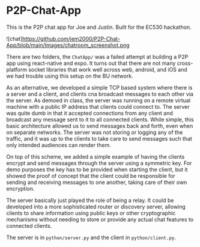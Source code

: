 # P2P-Chat-App
This is the P2P chat app for Joe and Justin. Built for the EC530 hackathon.

![chat]https://github.com/jem2000/P2P-Chat-App/blob/main/Images/chatroom_screenshot.png

There are two folders, the `ChatApp/` was a failed attempt at building a P2P
app using react-native and expo. It turns out that there are not many
cross-platform socket libraries that work well across web, android, and iOS
and we had trouble using this setup on the BU network.

As an alternative, we developed a simple TCP based system where there is a
server and a client, and clients cna broadcast messages to each other via the
server. As demoed in class, the server was running on a remote virtual machine
with a public IP address that clients could connect to. The server was quite
dumb in that it accepted connections from any client and broadcast any message
sent to it to all connected clients. While simple, this basic architecture
allowed us to send messages back and forth, even when on separate networks. The
server was not storing or logging any of the traffic, and it was up to the
clients to take care to send messages such that only intended audiences can
render them.

On top of this scheme, we added a simple example of having the clients
encrypt and send messages through the server using a symmetric key. For demo
purposes the key has to be provided when starting the client, but it showed
the proof of concept that the client could be responsible for sending
and receiving messages to one another, taking care of their own encryption.

The server basically just played the role of being a relay. It could be
developed into a more sophisticated router or discovery server, allowing
clients to share information using public keys or other cryptographic
mechanisms without needing to store or provide any actual chat features to
connected clients.

The server is in `python/server.py` and the client in `python/client.py`.

